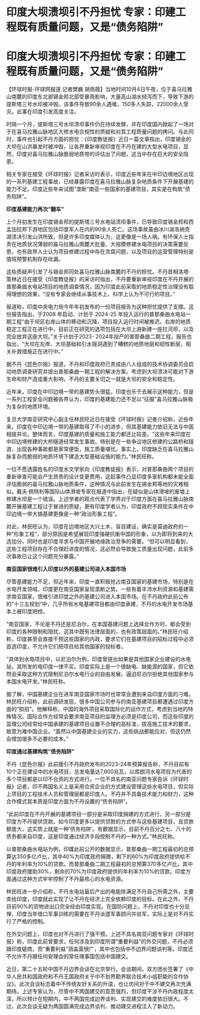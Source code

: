 # 印度大坝溃坝引不丹担忧 专家：印建工程既有质量问题，又是“债务陷阱”

# 印度大坝溃坝引不丹担忧 专家：印建工程既有质量问题，又是“债务陷阱”

【环球时报-环球网报道 记者樊巍
胡雨薇】当地时间10月4日午夜，位于喜马拉雅山南麓的印度东北部锡金邦北部受暴雨影响，大量高山湖水倾泻而下，导致下游的提斯塔三号水坝被冲毁。该事件导致90余人遇难，150多人失踪，22000余人受灾。此事在印度引发高度关注。

时隔一个月，提斯塔三号水坝溃坝事件仍在持续发酵，并在印度国内掀起了一场对于在喜马拉雅山脉地区大修水电合规性的质疑和对其工程质量问题的拷问。与此同时，事件也引起不丹方面的担忧：《印度教徒报》近日一篇文章指出，印度锡金的大坝在山洪暴发时被冲毁，让各界重新审视印度在不丹在建的大型水电项目，显然，印度对喜马拉雅山脉脆弱地质带的评估出了问题，这当中存在巨大的安全隐患。

相关专家在接受《环球时报》记者采访时表示，印度近些年来在中印边境地区出现的一系列基建工程事故，已经暴露印度在喜马拉雅山脉复杂地质条件下开展基建的能力不足。印度近些年来试图“垄断”南亚一些国家的基建项目，其实是在构筑“债务陷阱”。

**印度基建能力再次“翻车”**

上个月初发生在印度锡金邦的提斯塔三号水电站溃坝事件，已导致印度锡金邦和西孟加拉邦下游地区包括印度军人在内的90余人死亡。这场事故虽由冰川湖洛纳克湖溃决引发山洪所致，但是许多印度媒体认为，这更像是一场人祸。有环保人士指责在地质状况薄弱的喜马拉雅山南麓大批量、大规模修建水电项目的决策需要反思，也有政界人士认为项目修建过程中存在贪腐问题，以及项目的运营管理特别是值班预警机制存在纰漏。

这些质疑声引发了与锡金邦同处喜马拉雅山脉南麓的不丹的担忧。不丹首相洛塔·策林近日在接受《印度教徒报》的采访时指出，不丹要重新审视印度在不丹开展的普那桑曲水电站项目的地质调查情况，因为印度此前采取的地质稳定性治理没有取得理想的效果，“没有专家会继续从事技术上、科学上认为不可行的项目。”

报道称，印度中央电力局今年年初发布的一份项目报告为这种担忧提供了支撑。这份报告指出，于2008 年启动、计划于 2024-25
年投入运行的普那桑曲水电站一期工程“由于坝区右岸山体的移动和沉降，项目投入运行时间被推迟。右岸的地质稳定工程正在进行中，目前正在研究的选项包括在大坝上游新建一座拦河坝，以及完全放弃这座大坝。”关于计划于2023-
2024年投产的普那桑曲二期工程，报告也指出，“大坝在左岸、大坝基础和引水隧洞遇到了糟糕的地质地层和韧性断层，相关补救措施正在进行中。”

据不丹《昆色尔报》报道，不丹和印度政府已责成由八人组成的技术协调委员会启动地质调查研究并提出普那桑曲一期工程的解决方案。考虑到大坝溃决可能对下游生命和财产造成重大影响，不丹的主要关切之一就是大坝的安全和稳定性。

近年来，印度在中印边境一带的基建势头很猛，印度也乐于去展示这种能力，但是一系列工程安全问题被各界认为，印度的基建能力还不足以“征服”喜马拉雅山脉极为复杂的地质环境。

复旦大学南亚研究中心副主任林民旺近日在接受《环球时报》记者介绍称，近些年来，印度在中印边境一带的基建取得了不小的进步，但其基建能力依旧无法与中国相提并论。整体而言，印度基建的质量和施工能力都还比较差。“这些年来印度在中印边境修建的大桥隧道经常发生事故。特别是在一些争议地区修建的公路桥和隧道，出现各种事故都是家常便饭，施工质量堪忧。事实上，印度缺乏在喜马拉雅山脉复杂而脆弱的地质环境下建造大型基础设施的能力。”林民旺称。

一位不愿透露姓名的印度水文学家向《印度教徒报》表示，对普那桑曲两个项目的重新审查可能会产生昂贵的设计变更费用，这起事件凸显印度多家机构都未能全面评估脆弱的喜马拉雅山脉地质条件，这种情况与此前发生在锡金邦等地的灾难相似。戴夫·佩特利等国际山体滑坡专家在报道中指出，在疑似是山体滑坡的废墟上修建水坝是一个错误。上述学者的观点代表了学界对于印度方面在喜马拉雅山脉南麓开展基建工程过于冒进的质疑，更有印度学者认为，印度政府不顾现实条件在中印边境一带大搞基建更像是一种“政治形象工程”。

对此，林民旺认为，印度在边境地区大兴土木，盲目建设，确实是莫迪政府的一种“形象工程”，部分原因是希望展现印度强硬抗衡中国的形象，以为即将到来的大选加分，同时也是印度寻求与中国开展地缘政治竞争的需要。“但可以明显看到，这些工程项目存在不合理赶进度的情况，这必然会导致施工质量出现问题，此前多次事故已让这个问题充分暴露。”

**南亚国家很难引入印度以外的基建公司进入本国市场**

尽管基建能力不足，但近年来，印度一直积极抢占南亚国家的基建市场，特别是在水电开发领域，印度更在南亚国家呈现垄断之势。一些有着丰沛水利资源和基建需求南亚国家，很难引进印度之外的基建公司进入本国市场。在不丹政府此前公布的“十三五规划”中，几乎所有水电基建项目都由印度承建，不丹的水电开发市场基本上被印度把控。

“南亚国家，不论是不丹还是尼泊尔，在本国基建问题上选择合作方时，都会受到印度的各种限制和阻扰，这其中既有法律层面的，也有政策层面的。”林民旺介绍称，印度甚至会直接干预这些国家的内政，要求它们在基建项目的招标过程中必须首选印度，不允许它们把项目给其他国家的投标者。

“具体到水电项目中，以尼泊尔为例，印度曾提出如果是其他国家企业建设的水电站，其所发的电印度一律不买。印度实际上是一个很缺电、缺能源的国家，但它依然会采取这种方式限制尼泊尔水电行业的自由发展，逼迫尼泊尔拒绝其他国家参与本国水电开发。”林民旺称。

据了解，中国基建企业在进军南亚国家市场时也常常会遭到来自印度方面的刁难。林民旺介绍称，此前调研发现，很多中国公司参与的南亚基建项目都遭遇过印度方面的“损招”。他解释称，中国的海外项目采取国际化的运作方式，考虑到当地的特殊情况，国际合作方经常会要求南亚项目的监理方必须是印度公司，而这些印度的监理公司经常给中国承建的基建项目设置不合理的高标准，拔高施工技术的要求，故意为难中国企业。“虽然以中国基建企业的实力，这些挑战都能应对，但这仍然会增加很多不必要的成本。”

**印度通过基建构筑“债务陷阱”**

不丹《昆色尔报》此前援引不丹政府发布的2023-24年预算报告称，不丹目前有10个正在建设中的水电项目，总发电量达7,600兆瓦，以库朗河水电项目为代表的多个项目都是以印不合资的方式进行。一位不具名的南亚问题专家告诉《环球时报》记者，印不两国名义上是采用合资企业的方式建设管理这些水电项目，但实际上项目的工程技术人员和管理层都是印度人。不丹并不具备技术能力和财力，这种合作模式其本质是印度方面为不丹设置的“债务陷阱”。

“此前印度在不丹开展的基建项目一部分是采取印度捐建的方式进行，另一部分是印度为不丹提供贷款。如今印度更多以提供贷款的方式参与这些基建项目，且贷款额度大，这实质上就是一种‘债务陷阱’。有数据显示，目前不丹百分之七、八十的债务都来自印度，这是印度通过经济手段控制不丹的一种方式。”林民旺称。

以普那桑曲水电站为例，印媒此前公开的数据显示，普那桑曲一期工程最初的总预算达350多亿卢比，其中40%为印度政府捐赠，剩下的60%为印度政府提供给不丹的年利率为10%的贷款。而普那桑曲二期工程最初的总预算370多亿卢比，其中印度政府援助30%，剩余的70%为印度政府提供的年利率为10%的贷款。印度方面通过这种方式牢牢控制了不丹最核心的水电资源。

林民旺进一步介绍称，不丹水电站最后产出的电能除满足不丹自己所需之外，主要卖给印度，印度就此实现了让不丹在经济上完全依赖印度的目标。在此之外，不丹目前90%的货物进出口完全经由印度实现。在国防问题上，不丹对印度也十分忌惮，印度当年借口军事训练的需要在不丹派遣军事顾问并驻军，实际上是对不丹实行了严格的控制。

在外交问题上，印度也对不丹进行了强干预。上述不具名南亚问题专家对《环球时报》称，印度此前曾要求，任何涉及到印度所谓“重要利益”的外交问题，不丹必须跟印度磋商，而“重要利益”涵盖面很广，其中也包括中不边界问题谈判等。印度还不允许不丹跟任何安理会的常任理事国包括中国建交。

近日，第二十五轮中国不丹边界会谈在北京举行。会谈期间，双方团长签署了《中华人民共和国政府和不丹王国政府关于中不划界勘界联合技术小组职能的合作协议》。此次会谈标志着中不传统友好关系的升温，也让坊间对于中不建交再次充满期待。上述专家认为，尽管中不两国建交的意愿强烈，但印度干涉不丹内政程度太深，所以预计在短期内，中不两国完成边界谈判、实现建交的难度依旧很大。不过，此次会谈无疑为两国圆满完成边界谈判、推动建交进程注入了新动力。

